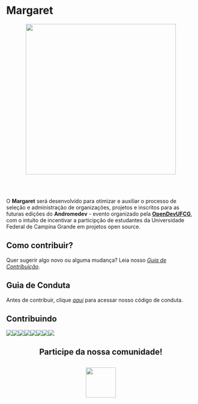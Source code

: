 # Margaret 

<!-- <center><a href='https://svgshare.com/s/QRw'><img width="250" src='https://svgshare.com/i/QRw.svg' title='Margaret' /></a></center> -->

  <center><a href='https://svgshare.com/s/QTp' ><img width="400" src='https://svgshare.com/i/QTp.svg' title='' /></a></center>

<br></br>

O **Margaret** será desenvolvido para otimizar e auxiliar o processo de seleção e administração de organizações, projetos e inscritos para as futuras edições do **Andromedev** - evento organizado pela **[OpenDevUFCG](https://opendevufcg.org/)**, com o intuito de incentivar a participção de estudantes da Universidade Federal de Campina Grande em projetos open source.
  
  
## Como contribuir?

Quer sugerir algo novo ou alguma mudança? Leia nosso *[Guia de Contribuição](CONTRIBUTING.md)*.

  

## Guia de Conduta

Antes de contribuir, clique *[aqui](CODE_OF_CONDUCT.md)* para acessar nosso código de conduta.

  

## Contribuindo

[![](https://sourcerer.io/fame/huandrey/huandrey/Margaret/images/0)](https://sourcerer.io/fame/huandrey/huandrey/Margaret/links/0)[![](https://sourcerer.io/fame/huandrey/huandrey/Margaret/images/1)](https://sourcerer.io/fame/huandrey/huandrey/Margaret/links/1)[![](https://sourcerer.io/fame/huandrey/huandrey/Margaret/images/2)](https://sourcerer.io/fame/huandrey/huandrey/Margaret/links/2)[![](https://sourcerer.io/fame/huandrey/huandrey/Margaret/images/3)](https://sourcerer.io/fame/huandrey/huandrey/Margaret/links/3)[![](https://sourcerer.io/fame/huandrey/huandrey/Margaret/images/4)](https://sourcerer.io/fame/huandrey/huandrey/Margaret/links/4)[![](https://sourcerer.io/fame/huandrey/huandrey/Margaret/images/5)](https://sourcerer.io/fame/huandrey/huandrey/Margaret/links/5)[![](https://sourcerer.io/fame/huandrey/huandrey/Margaret/images/6)](https://sourcerer.io/fame/huandrey/huandrey/Margaret/links/6)[![](https://sourcerer.io/fame/huandrey/huandrey/Margaret/images/7)](https://sourcerer.io/fame/huandrey/huandrey/Margaret/links/7)

<center><h2>Participe da nossa comunidade!<h2>
<a href="https://discord.com/channels/558293573494112257/757323511768285326" target="blank"><img width="80" src="https://www.flaticon.com/svg/static/icons/svg/906/906361.svg"/></center>
